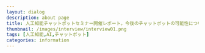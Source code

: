 ```yaml
---
layout: dialog
description: about page
title: 人工知能チャットボットセミナー開催レポート。今後のチャットボットの可能性について勉強会を開催いたしました。
thumbnail: /images/interview/interview01.png
tags: [人工知能,AI,チャットボット]
categories: information
---
```

